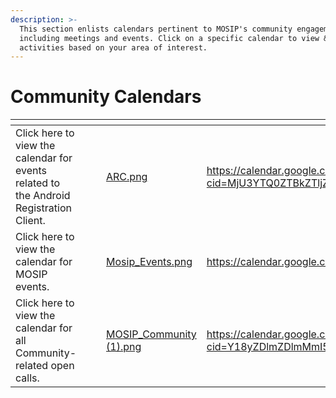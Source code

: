 ```yaml
---
description: >-
  This section enlists calendars pertinent to MOSIP's community engagements,
  including meetings and events. Click on a specific calendar to view & track
  activities based on your area of interest.
---
```


# Community Calendars

<table data-card-size="large" data-view="cards"><thead><tr><th></th><th></th><th></th><th data-hidden data-card-cover data-type="files"></th><th data-hidden data-card-target data-type="content-ref"></th></tr></thead><tbody><tr><td>Click here to view the calendar for events related to the Android Registration Client.</td><td></td><td></td><td><a href="../.gitbook/assets/ARC.png">ARC.png</a></td><td><a href="https://calendar.google.com/calendar/u/0?cid=MjU3YTQ0ZTBkZTljZTk1YTNhM2VjNGJkMzc1NjQzM[%E2%80%A6]zA0NzQ5NzQ5ODRlYTI0MjFmMUBncm91cC5jYWxlbmRhci5nb29nbGUuY29t">https://calendar.google.com/calendar/u/0?cid=MjU3YTQ0ZTBkZTljZTk1YTNhM2VjNGJkMzc1NjQzM[…]zA0NzQ5NzQ5ODRlYTI0MjFmMUBncm91cC5jYWxlbmRhci5nb29nbGUuY29t</a></td></tr><tr><td>Click here to view the calendar for MOSIP events.</td><td></td><td></td><td><a href="../.gitbook/assets/Mosip_Events.png">Mosip_Events.png</a></td><td><a href="https://calendar.google.com/calendar/render?cid=c_71947cb4f648959b36213fb377926612583affff81bc11eac77c79489d6e194c@group.calendar.google.com">https://calendar.google.com/calendar/render?cid=c_71947cb4f648959b36213fb377926612583affff81bc11eac77c79489d6e194c@group.calendar.google.com</a></td></tr><tr><td>Click here to view the calendar for all Community-related open calls.</td><td></td><td></td><td><a href="../.gitbook/assets/MOSIP_Community (1).png">MOSIP_Community (1).png</a></td><td><a href="https://calendar.google.com/calendar/u/0?cid=Y18yZDlmZDlmMmI5MjU1NmM1YTYwZDg4MmQ2YmVlMWNhMmRkNWY4MTdkNGZjMzNlNjZmZWM3YjAxOWZjMjFhNTFkQGdyb3VwLmNhbGVuZGFyLmdvb2dsZS5jb20">https://calendar.google.com/calendar/u/0?cid=Y18yZDlmZDlmMmI5MjU1NmM1YTYwZDg4MmQ2YmVlMWNhMmRkNWY4MTdkNGZjMzNlNjZmZWM3YjAxOWZjMjFhNTFkQGdyb3VwLmNhbGVuZGFyLmdvb2dsZS5jb20</a></td></tr></tbody></table>

